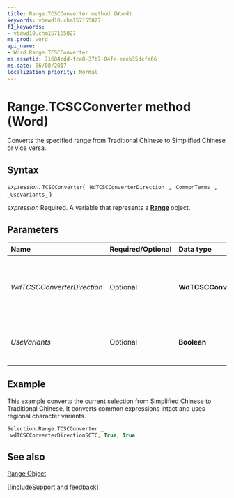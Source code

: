 ```yaml
---
title: Range.TCSCConverter method (Word)
keywords: vbawd10.chm157155827
f1_keywords:
- vbawd10.chm157155827
ms.prod: word
api_name:
- Word.Range.TCSCConverter
ms.assetid: 71684cdd-fca8-37b7-04fe-eeeb35dcfe66
ms.date: 06/08/2017
localization_priority: Normal
---
```



# Range.TCSCConverter method (Word)

Converts the specified range from Traditional Chinese to Simplified Chinese or vice versa.


## Syntax

_expression_. `TCSCConverter`( `_WdTCSCConverterDirection_` , `_CommonTerms_` , `_UseVariants_` )

_expression_ Required. A variable that represents a **[Range](Word.Range.md)** object.


## Parameters



|Name|Required/Optional|Data type|Description|
|:-----|:-----|:-----|:-----|
| _WdTCSCConverterDirection_|Optional| **WdTCSCConverterDirection**|Specifies the direction in which text is converted. If omitted, the default value is  **wdTCSCConverterDirectionAuto**, which converts in the appropriate direction based on the detected language of the specified range.|
| _UseVariants_|Optional| **Boolean**| **True** if Word uses Taiwan, Hong Kong SAR, and Macao SAR character variants. Can only be used if translating from Simplified Chinese to Traditional Chinese.|

## Example

This example converts the current selection from Simplified Chinese to Traditional Chinese. It converts common expressions intact and uses regional character variants.


```vb
Selection.Range.TCSCConverter _ 
 wdTCSCConverterDirectionSCTC, True, True
```


## See also


[Range Object](Word.Range.md)

[!include[Support and feedback](~/includes/feedback-boilerplate.md)]